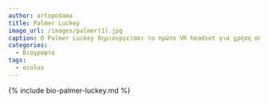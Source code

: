 ```yaml
---
author: artopodama
title: Palmer Luckey
image_url: /images/palmer(1).jpg
caption: Ο Palmer Luckey δημιουργείσαι το πρώτο VR headset για χρήση από καταναλωτές και αναβίωσε το ενδιαφέρων του κόσμου για την εικονική και επαυξημένη πραγματικότητα
categories:
  - Βιογραφία
tags:
  - oculus
---
```


{% include bio-palmer-luckey.md %}
